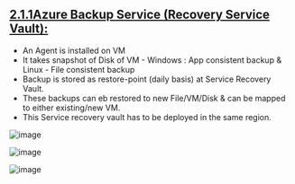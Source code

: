 
## [2.1.1Azure Backup Service (Recovery Service Vault):](https://docs.microsoft.com/en-us/azure/backup/backup-overview)

* An Agent is installed on VM
* It takes snapshot of Disk of VM - Windows : App consistent backup & Linux - File consistent backup
* Backup is stored as restore-point (daily basis) at Service Recovery Vault.
* These backups can eb restored to new File/VM/Disk & can be mapped to either existing/new VM.
* This Service recovery vault has to be deployed in the same region.
 


![image](https://user-images.githubusercontent.com/24938159/119226591-8a19d700-bb27-11eb-91a1-35d67aafa116.png)


![image](https://user-images.githubusercontent.com/24938159/119226972-6061af80-bb29-11eb-828e-0fc931804030.png)

![image](https://user-images.githubusercontent.com/24938159/119227183-54c2b880-bb2a-11eb-9d46-eb8722d7e46e.png)
